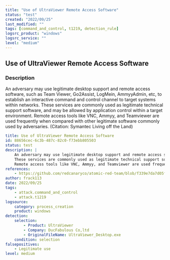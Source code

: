 ```yaml
---
title: "Use of UltraViewer Remote Access Software"
status: "test"
created: "2022/09/25"
last_modified: ""
tags: [command_and_control, t1219, detection_rule]
logsrc_product: "windows"
logsrc_service: ""
level: "medium"
---
```


## Use of UltraViewer Remote Access Software

### Description

An adversary may use legitimate desktop support and remote access software, such as Team Viewer, Go2Assist, LogMein, AmmyyAdmin, etc, to establish an interactive command and control channel to target systems within networks.
These services are commonly used as legitimate technical support software, and may be allowed by application control within a target environment.
Remote access tools like VNC, Ammyy, and Teamviewer are used frequently when compared with other legitimate software commonly used by adversaries. (Citation: Symantec Living off the Land)


```yml
title: Use of UltraViewer Remote Access Software
id: 88656cec-6c3b-487c-82c0-f73ebb805503
status: test
description: |
    An adversary may use legitimate desktop support and remote access software, such as Team Viewer, Go2Assist, LogMein, AmmyyAdmin, etc, to establish an interactive command and control channel to target systems within networks.
    These services are commonly used as legitimate technical support software, and may be allowed by application control within a target environment.
    Remote access tools like VNC, Ammyy, and Teamviewer are used frequently when compared with other legitimate software commonly used by adversaries. (Citation: Symantec Living off the Land)
references:
    - https://github.com/redcanaryco/atomic-red-team/blob/f339e7da7d05f6057fdfcdd3742bfcf365fee2a9/atomics/T1219/T1219.md
author: frack113
date: 2022/09/25
tags:
    - attack.command_and_control
    - attack.t1219
logsource:
    category: process_creation
    product: windows
detection:
    selection:
        - Product: UltraViewer
        - Company: DucFabulous Co,ltd
        - OriginalFileName: UltraViewer_Desktop.exe
    condition: selection
falsepositives:
    - Legitimate use
level: medium

```
